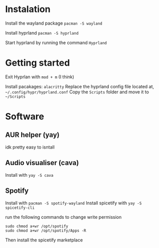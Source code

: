 # Instalation
Install the wayland package
`pacman -S wayland`

Install hyprland
`pacman -S hyprland`

Start hyprland by running the command `Hyprland`

# Getting started
Exit Hyprlan with `mod + m` (I think)

Install pacakages: `alacritty`
Replace the hyprland config file located at, `~/.config/hypr/hyprland.conf`
Copy the `Scripts` folder and move it to `~/Scripts`

# Software

## AUR helper (yay)
idk pretty easy to isntall

## Audio visualiser (cava)
Install with `yay -S cava`

## Spotify
Install with `pacman -S spotify-wayland`
Install spicetify with `yay -S spicetify-cli`

run the following commands to change write permission
```
sudo chmod a+wr /opt/spotify
sudo chmod a+wr /opt/spotify/Apps -R
```

Then install the spicetify marketplace
